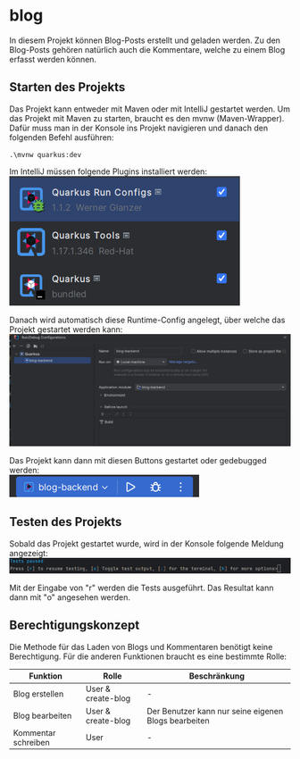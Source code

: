 # blog

In diesem Projekt können Blog-Posts erstellt und geladen werden. Zu den Blog-Posts gehören natürlich auch die Kommentare, welche zu einem Blog erfasst werden können.

## Starten des Projekts
Das Projekt kann entweder mit Maven oder mit IntelliJ gestartet werden.
Um das Projekt mit Maven zu starten, braucht es den mvnw (Maven-Wrapper). Dafür muss man in der Konsole ins Projekt navigieren und danach den folgenden Befehl ausführen:
```shell
.\mvnw quarkus:dev
```

Im IntelliJ müssen folgende Plugins installiert werden:<br>
![intellij-quarkus-plugins.png](readme-images%2Fintellij-quarkus-plugins.png)

Danach wird automatisch diese Runtime-Config angelegt, über welche das Projekt gestartet werden kann:
![intellij-quarkus-runtime-config.png](readme-images%2Fintellij-quarkus-runtime-config.png)

Das Projekt kann dann mit diesen Buttons gestartet oder gedebugged werden:<br>
![intellij-start.png](readme-images%2Fintellij-start.png)

## Testen des Projekts
Sobald das Projekt gestartet wurde, wird in der Konsole folgende Meldung angezeigt:
![quarkus-tests.png](readme-images%2Fquarkus-tests.png)

Mit der Eingabe von "r" werden die Tests ausgeführt. Das Resultat kann dann mit "o" angesehen werden.

## Berechtigungskonzept

Die Methode für das Laden von Blogs und Kommentaren benötigt keine Berechtigung. Für die anderen Funktionen braucht es eine bestimmte Rolle:

| Funktion           | Rolle           | Beschränkung                                   |
|-------------------|-----------------|-----------------------------------------------|
| Blog erstellen    | User & create-blog | -                                             |
| Blog bearbeiten   | User & create-blog | Der Benutzer kann nur seine eigenen Blogs bearbeiten |
| Kommentar schreiben | User           | -                                             |

